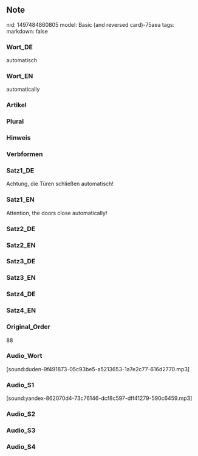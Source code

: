 ## Note
nid: 1497484860805
model: Basic (and reversed card)-75aea
tags: 
markdown: false

### Wort_DE
automatisch

### Wort_EN
automatically

### Artikel


### Plural


### Hinweis


### Verbformen


### Satz1_DE
Achtung, die Türen schließen automatisch!

### Satz1_EN
Attention, the doors close automatically!

### Satz2_DE


### Satz2_EN


### Satz3_DE


### Satz3_EN


### Satz4_DE


### Satz4_EN


### Original_Order
88

### Audio_Wort
[sound:duden-9f491873-05c93be5-a5213653-1a7e2c77-616d2770.mp3]

### Audio_S1
[sound:yandex-862070d4-73c76146-dcf8c597-dff41279-590c6459.mp3]

### Audio_S2


### Audio_S3


### Audio_S4

